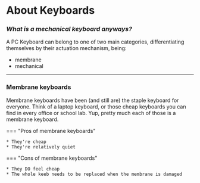 # About Keyboards

### *What is a mechanical keyboard anyways?*

A PC Keyboard can belong to one of two main categories, differentiating themselves by their actuation mechanism, being:
* membrane
* mechanical

---

### Membrane keyboards
Membrane keyboards have been (and still are) the staple keyboard for everyone. Think of a laptop keyboard, or those cheap keyboards you can find in every office or school lab. Yup, pretty much each of those is a membrane keyboard. 

<!-- TODO: how a membrane keyboard works -->
=== "Pros of membrane keyboards"

    * They're cheap
    * They're relatively quiet

=== "Cons of membrane keyboards"

    * They DO feel cheap
    * The whole keeb needs to be replaced when the membrane is damaged